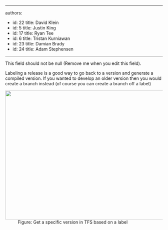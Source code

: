 

---
authors:
  - id: 22
    title: David Klein
  - id: 5
    title: Justin King
  - id: 17
    title: Ryan Tee
  - id: 6
    title: Tristan Kurniawan
  - id: 23
    title: Damian Brady
  - id: 24
    title: Adam Stephensen
---




<span class='intro'> This field should not be null (Remove me when you edit this field). </span>

<p>Labeling a release is a good way to go back to a version and generate a compiled version. If you wanted to develop an older version then you would create a branch instead (of course you can create a branch off a label) </p>
<dl><dt><img border="0" src="/TFS/RulesToBetterVersionControlwithTFS(AKASourceControl)/PublishingImages/tfslabel.jpg" width="610" height="413" alt="" /></dt>
<dd>Figure&#58; Get a specific version in TFS based on a label </dd></dl>


